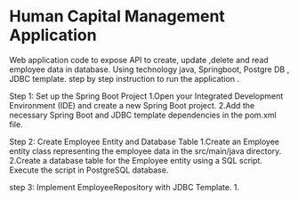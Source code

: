 # Human Capital Management Application 

Web application code to expose API to create, update ,delete and read employee data in database. Using  technology java, Springboot, Postgre DB , JDBC template. step by step instruction to run the application .

Step 1: Set up the Spring Boot Project
1.Open your Integrated Development Environment (IDE) and create a new Spring Boot project.
2.Add the necessary Spring Boot and JDBC template dependencies in the pom.xml file.

Step 2: Create Employee Entity and Database Table
1.Create an Employee entity class representing the employee data in the src/main/java directory.
2.Create a database table for the Employee entity using a SQL script. Execute the script in PostgreSQL database.

step 3:  Implement EmployeeRepository with JDBC Template.
1. 
